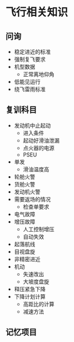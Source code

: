 # 飞行相关知识

## 问询

* 稳定进近的标准
* 强制复飞要求
* 机型数据
  * 正常离地仰角
* 低能见运行
* 绕飞雷雨标准

## 复训科目

* 发动机中止起动
  * 进入条件
  * 起动好滑油泄漏
  * 点火器的电源
  * PSEU
* 单发
  * 滑油温度高
* 轮舱火警
* 货舱火警
* 发动机火警
* 需要返场的情况
  * 检查单要求
* 电气故障
* 增压故障
  * 人工控制增压
  * 自动失效
* 起落航线
* 目视盘旋
* 非精密进近
* 机动
  * 失速改出
  * 大坡度盘旋
* 释压紧急下降
* 下降计划计算
  * 高距比的计算
  * 减速方法

## 记忆项目
